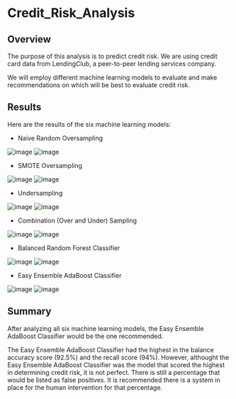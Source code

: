 # Credit_Risk_Analysis

## Overview
The purpose of this analysis is to predict credit risk. We are using credit card data from LendingClub, a peer-to-peer lending services company.

We will employ different machine learning models to evaluate and make recommendations on which will be best to evaluate credit risk.

## Results
Here are the results of the six machine learning models:


- Naive Random Oversampling

![image](https://user-images.githubusercontent.com/111028230/213936945-a2599596-c13a-4842-a4b5-2af3dc3c45ee.png)
![image](https://user-images.githubusercontent.com/111028230/213936959-20850ec4-e1bb-4101-a330-54f1598f76c0.png)


- SMOTE Oversampling

![image](https://user-images.githubusercontent.com/111028230/213936977-c28ecb0a-0397-40c9-9126-243717f593b1.png)
![image](https://user-images.githubusercontent.com/111028230/213936986-2f78e907-713e-4955-9324-5dd4fd56e36a.png)


- Undersampling

![image](https://user-images.githubusercontent.com/111028230/213937017-ab0b4ef8-061a-40e8-a3ed-cbbe5751d653.png)
![image](https://user-images.githubusercontent.com/111028230/213937026-13464442-e226-472f-920d-8a005fae1a26.png)


- Combination (Over and Under) Sampling

![image](https://user-images.githubusercontent.com/111028230/213937038-b888b898-000d-427e-ac7b-6091c0d90a2f.png)
![image](https://user-images.githubusercontent.com/111028230/213937052-efd4806d-cd16-4627-b83f-c3b1bf8b2c8c.png)


- Balanced Random Forest Classifier

![image](https://user-images.githubusercontent.com/111028230/213937696-aafd2799-66e0-41a2-96a2-4d161928976f.png)
![image](https://user-images.githubusercontent.com/111028230/213937185-795da040-84fd-4269-911c-b4f320b85295.png)


- Easy Ensemble AdaBoost Classifier

![image](https://user-images.githubusercontent.com/111028230/213937205-bfbf2542-7fce-442f-91b8-6be3a47528dd.png)
![image](https://user-images.githubusercontent.com/111028230/213937211-3f24ccb6-2d52-4155-a885-3e3c06f196df.png)


## Summary
After analyzing all six machine learning models, the Easy Ensemble AdaBoost Classifier would be the one recommended.

The Easy Ensemble AdaBoost Classifier had the highest in the balance accuracy score (92.5%) and the recall score (94%). However, althought the Easy Ensemble AdaBoost Classifier was the model that scored the highest in determining credit risk, it is not perfect. There is still a percentage that would be listed as false positives. It is recommended there is a system in place for the human intervention for that percentage.
